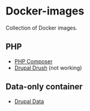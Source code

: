 # Docker-images

Collection of Docker images.

## PHP
* [PHP Composer](https://github.com/magiccyril/Docker-images/tree/master/Php-composer)
* [Drupal Drush](https://github.com/magiccyril/Docker-images/tree/master/Drupal-drush) (not working)

## Data-only container
* [Drupal Data](https://github.com/magiccyril/Docker-images/tree/master/Drupal-data)

